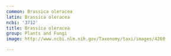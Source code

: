 ```yaml
---
common: Brassica oleracea
latin: Brassica oleracea
ncbi: '3712'
title: Brassica oleracea
group: Plants and Fungi
image: http://www.ncbi.nlm.nih.gov/Taxonomy/taxi/images/4260

---
```


